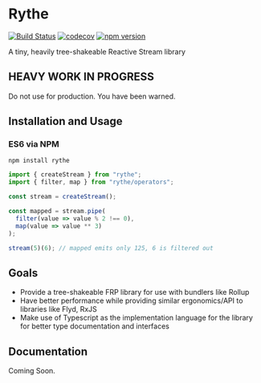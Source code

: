 # Rythe
[![Build Status](https://travis-ci.com/Bluefinger/rythe.svg?branch=master)](https://travis-ci.com/Bluefinger/rythe) [![codecov](https://codecov.io/gh/Bluefinger/rythe/branch/master/graph/badge.svg)](https://codecov.io/gh/Bluefinger/rythe) [![npm version](https://badge.fury.io/js/rythe.svg)](https://badge.fury.io/js/rythe)

A tiny, heavily tree-shakeable Reactive Stream library

## HEAVY WORK IN PROGRESS
Do not use for production. You have been warned.

## Installation and Usage

### ES6 via NPM

```
npm install rythe
```

```js
import { createStream } from "rythe";
import { filter, map } from "rythe/operators";

const stream = createStream();

const mapped = stream.pipe(
  filter(value => value % 2 !== 0),
  map(value => value ** 3)
);

stream(5)(6); // mapped emits only 125, 6 is filtered out
```

## Goals
* Provide a tree-shakeable FRP library for use with bundlers like Rollup
* Have better performance while providing similar ergonomics/API to libraries like Flyd, RxJS
* Make use of Typescript as the implementation language for the library for better type documentation and interfaces

## Documentation

Coming Soon.
